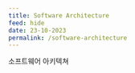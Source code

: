 ```yaml
---
title: Software Architecture
feed: hide
date: 23-10-2023
permalink: /software-architecture
---
```

소프트웨어 아키텍쳐